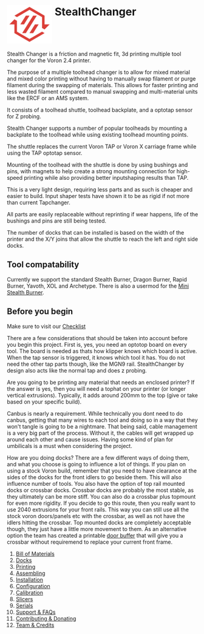# <img src="https://github.com/DraftShift/Stealthchanger/blob/main/media/Stealthchanger_logo.png?raw=true" height="100" align="top" /> StealthChanger

Stealth Changer is a friction and magnetic fit, 3d printing multiple tool changer for the Voron 2.4 printer.

The purpose of a multiple toolhead changer is to allow for mixed material and mixed color printing without having to manually swap filament or purge filament during the swapping of materials. This allows for faster printing and less wasted filament compared to manual swapping and multi-material units like the ERCF or an AMS system.

It consists of a toolhead shuttle, toolhead backplate, and a optotap sensor for Z probing.

Stealth Changer supports a number of popular toolheads by mounting a backplate to the toolhead while using existing toolhead mounting points.

The shuttle replaces the current Voron TAP or Voron X carriage frame while using the TAP optotap sensor.

Mounting of the toolhead with the shuttle is done by using bushings and pins, with magnets to help create a strong mounting connection for high-speed printing while also providing better inputshaping results than TAP.

This is a very light design, requiring less parts and as such is cheaper and easier to build.  Input shaper tests have shown it to be as rigid if not more than current Tapchanger.

All parts are easily replaceable without reprinting if wear happens, life of the bushings and pins are still being tested.

The number of docks that can be installed is based on the width of the printer and the X/Y joins that allow the shuttle to reach the left and right side docks.


## Tool compatability
Currently we support the standard Stealth Burner, Dragon Burner, Rapid Burner, Yavoth, XOL and Archetype. There is also a usermod for the [Mini Stealth Burner](../UserMods/jdmontgomer/MiniSB_SC).

## Before you begin

Make sure to visit our [Checklist](Checklist)

There are a few considerations that should be taken into account before you begin this project. First is, yes, you need an optotop board on every tool. The board is needed as thats how klipper knows which board is active. When the tap sensor is triggered, it knows which tool it has. You do not need the other tap parts though, like the MGN9 rail. StealthChanger by design also acts like the normal tap and does z probing.

Are you going to be printing any material that needs an enclosed printer? If the answer is yes, then you will need a tophat on your printer (or longer vertical extrusions). Typically, it adds around 200mm to the top (give or take based on your specific build). 

Canbus is nearly a requirement. While technically you dont need to do canbus, getting that many wires to each tool and doing so in a way that they won't tangle is going to be a nightmare. That being said, cable management is a very big part of the process. Without it, the cables will get wrapped up around each other and cause issues. Having some kind of plan for umbilicals is a must when considering the project.

How are you doing docks? There are a few different ways of doing them, and what you choose is going to influence a lot of things. If you plan on using a stock Voron build, remember that you need to have clearance at the sides of the docks for the front idlers to go beside them. This will also influence number of tools. You also have the option of top rail mounted docks or crossbar docks. Crossbar docks are probably the most stable, as they ultimately can be more stiff. You can also do a crossbar plus topmount for even more rigidity. If you decide to go this route, then you really want to use 2040 extrusions for your front rails. This way you can still use all the stock voron doors/panels etc with the crossbar, as well as not have the idlers hitting the crossbar. Top mounted docks are completely acceptable though, they just have a little more movement to them. As an alternative option the team has created a printable [door buffer](https://github.com/DraftShift/DoorBuffer) that will give you a crossbar without requiremend to replace your current front frame.


1. [Bill of Materials](Bill-of-Materials)
2. [Docks](Docks)
3. [Printing](Printing)
4. [Assembling](Assembling)
5. [Installation](Installation)
6. [Configuration](Configuration)
7. [Calibration](Calibration)
8. [Slicers](Slicers)
9. [Serials](Serials)
10. [Support & FAQs](Support-and-FAQs)
11. [Contributing & Donating](Contributing-and-Donating)
12. [Team & Credits](Team-and-Credits)
